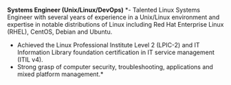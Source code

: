 **Systems Engineer (Unix/Linux/DevOps)**
*- Talented Linux Systems Engineer with several years of experience in a Unix/Linux environment and expertise in notable distributions of Linux including Red Hat Enterprise Linux (RHEL), CentOS, Debian and Ubuntu. 
- Achieved the Linux Professional Institute Level 2 (LPIC-2) and IT Information Library foundation certification in IT service management (ITIL v4).
- Strong grasp of computer security, troubleshooting, applications and mixed platform management.*
